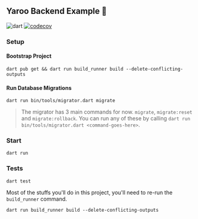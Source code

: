 ## Yaroo Backend Example 🚀

![dart](https://github.com/codekeyz/yaroo-example/actions/workflows/test.yml/badge.svg) [![codecov](https://codecov.io/gh/codekeyz/yaroo-example/graph/badge.svg?token=Q3YPK3LRLR)](https://codecov.io/gh/codekeyz/yaroo-example)

### Setup

#### Bootstrap Project

```shell
dart pub get && dart run build_runner build --delete-conflicting-outputs
```

#### Run Database Migrations

```shell
dart run bin/tools/migrator.dart migrate
```

> The migrator has 3 main commands for now. `migrate`, `migrate:reset` and `migrate:rollback`. You can run any of these by calling `dart run bin/tools/migrator.dart <command-goes-here>`.

### Start

```shell
dart run
```

### Tests

```shell
dart test
```

Most of the stuffs you'll do in this project, you'll need to re-run the `build_runner` command.

```shell
dart run build_runner build --delete-conflicting-outputs
```
